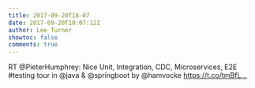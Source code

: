 ```yaml
---
title: 2017-09-20T18-07
date: 2017-09-20T18:07:12Z
author: Lee Turner
showtoc: false
comments: true
---
```


RT @PieterHumphrey: Nice Unit, Integration, CDC,  Microservices, E2E  #testing tour in @java &amp; @springboot by @hamvocke 
https://t.co/tmBfL…

